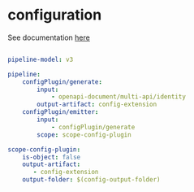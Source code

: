 # configuration

See documentation [here](doc/00-onboarding-guide.md)

``` yaml

pipeline-model: v3

pipeline:
    configPlugin/generate:
        input:
            - openapi-document/multi-api/identity
        output-artifact: config-extension
    configPlugin/emitter:
        input:
            - configPlugin/generate
        scope: scope-config-plugin

scope-config-plugin:
    is-object: false
    output-artifact:
       - config-extension
    output-folder: $(config-output-folder)
```